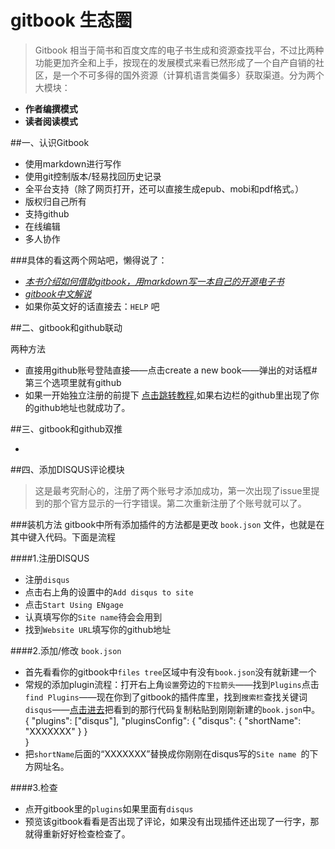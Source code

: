 # gitbook 生态圈

> Gitbook 相当于简书和百度文库的电子书生成和资源查找平台，不过比两种功能更加齐全和上手，按现在的发展模式来看已然形成了一个自产自销的社区，是一个不可多得的国外资源（计算机语言类偏多）获取渠道。分为两个大模块：
- **作者编撰模式**
- **读者阅读模式**

##一、认识Gitbook

- 使用markdown进行写作
- 使用git控制版本/轻易找回历史记录
- 全平台支持（除了网页打开，还可以直接生成epub、mobi和pdf格式。）
- 版权归自己所有
- 支持github
- 在线编辑
- 多人协作

###具体的看这两个网站吧，懒得说了：
 
- [*本书介绍如何借助gitbook，用markdown写一本自己的开源电子书*](http://www.open-open.com/lib/view/open1423636400311.html)
- [*gitbook中文解说*](https://wastemobile.gitbooks.io/gitbook-chinese/content/)
- 如果你英文好的话直接去：`HELP` 吧

##二、gitbook和github联动

两种方法

- 直接用github账号登陆直接——点击create a new book——弹出的对话框#第三个选项里就有github
- 如果一开始独立注册的前提下
[点击跳转教程](https://wastemobile.gitbooks.io/gitbook-chinese/content/github/transferring_to_github.html),如果右边栏的github里出现了你的github地址也就成功了。

##三、gitbook和github双推

- 






##四、添加DISQUS评论模块
>这是最考究耐心的，注册了两个账号才添加成功，第一次出现了issue里提到的那个官方显示的一行字错误。第二次重新注册了个账号就可以了。

###装机方法
gitbook中所有添加插件的方法都是更改 `book.json` 文件，也就是在其中键入代码。下面是流程

####1.注册DISQUS
- 注册`disqus`
- 点击右上角的设置中的`Add disqus to site`
- 点击`Start Using ENgage`
- 认真填写你的`Site name`待会会用到
- 找到`Website URL`填写你的github地址

####2.添加/修改 `book.json`
- 首先看看你的gitbook中`files tree`区域中有没有`book.json`没有就新建一个
- 常规的添加plugin流程：打开右上角`设置`旁边的`下拉箭头`——找到`Plugins`点击`find Plugins`——现在你到了gitbook的插件库里，找到`搜索栏`查找关键词`disqus`——[点击进去](https://plugins.gitbook.com/plugin/disqus)把看到的那行代码复制粘贴到刚刚新建的`book.json`中。
      {
          "plugins": ["disqus"],
          "pluginsConfig": {
              "disqus": {
                  "shortName": "XXXXXXX"
              }
           }  
       }
- 把`shortName`后面的“XXXXXXX”替换成你刚刚在disqus写的`Site name `的下方网址名。

####3.检查
- 点开gitbook里的`plugins`如果里面有`disqus`
- 预览该gitbook看看是否出现了评论，如果没有出现插件还出现了一行字，那就得重新好好检查检查了。